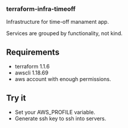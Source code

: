 ### terraform-infra-timeoff
Infrastructure for time-off manament app.

Services are grouped by functionality, not kind.

## Requirements
- terraform 1.1.6
- awscli 1.18.69
- aws account with enough permissions.

## Try it
- Set your AWS_PROFILE variable.
- Generate ssh key to ssh into servers.
